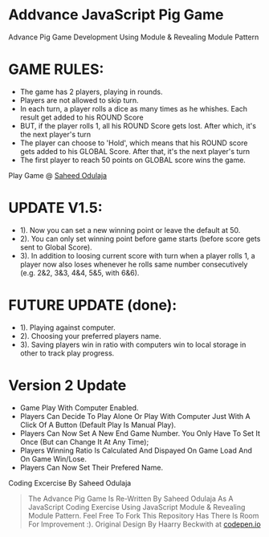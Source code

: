 Addvance JavaScript Pig Game
================================

Advance Pig Game Development Using Module & Revealing Module Pattern

# GAME RULES:
- The game has 2 players, playing in rounds.
- Players are not allowed to skip turn.
- In each turn, a player rolls a dice as many times as he whishes. Each result get added to his ROUND Score
- BUT, if the player rolls 1, all his ROUND Score gets lost. After which, it's the next player's turn
- The player can choose to 'Hold', which means that his ROUND score gets added to his GLOBAL Score. After that, it's the next player's turn
- The first player to reach 50 points on GLOBAL score wins the game.

Play Game @ [Saheed Odulaja](https://sidodus.github.io/addvance_javascript_pig_game/)

# UPDATE V1.5:
- 1). Now you can set a new winning point or leave the default at 50.
- 2). You can only set winning point before game starts (before score gets sent to Global Score).
- 3). In addition to loosing current score with turn when a player rolls 1, a player now also loses whenever he rolls same number consecutively (e.g. 2&2, 3&3, 4&4, 5&5, with 6&6).

# FUTURE UPDATE (done):
- 1). Playing against computer.
- 2). Choosing your preferred players name.
- 3). Saving players win in ratio with computers win to local storage in other to track play progress.

# Version 2 Update
- Game Play With Computer Enabled.
- Players Can Decide To Play Alone Or Play With Computer Just With A Click Of A Button (Default Play Is Manual Play).
- Players Can Now Set A New End Game Number. You Only Have To Set It Once (But can Change It At Any Time);
- Players Winning Ratio Is Calculated And Dispayed On Game Load And On Game Win/Lose.
- Players Can Now Set Their Prefered Name.

Coding Excercise By Saheed Odulaja
> The Advance Pig Game Is Re-Written By Saheed Odulaja As A JavaScript Coding Exercise Using JavaScript Module & Revealing Module Pattern.
> Feel Free To Fork This Repository Has There Is Room For Improvement :).
> Original Design By Haarry Beckwith at [codepen.io](https://codepen.io/fun/pen/wJwqJp)

